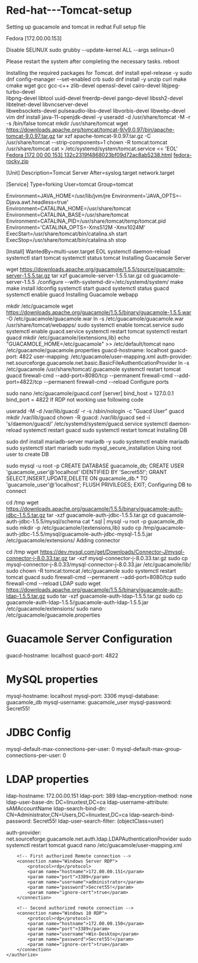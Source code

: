 # Red-hat---Tomcat-setup
Setting up guacamole and tomcat in redhat Full setup file

Fedora [172.00.00.153]

Disable SELINUX
sudo grubby --update-kernel ALL --args selinux=0

Please restart the system after completing the necessary tasks.
reboot

Installing the required packages for Tomcat.
dnf install epel-release -y
sudo dnf config-manager --set-enabled crb
sudo dnf install -y unzip curl make cmake wget gcc gcc-c++ zlib-devel openssl-devel cairo-devel libjpeg-turbo-devel \
libpng-devel libtool uuid-devel freerdp-devel pango-devel libssh2-devel libtelnet-devel libvncserver-devel \
libwebsockets-devel pulseaudio-libs-devel libvorbis-devel libwebp-devel vim
dnf install java-11-openjdk-devel -y
useradd -d /usr/share/tomcat -M -r -s /bin/false tomcat
mkdir /usr/share/tomcat
wget https://downloads.apache.org/tomcat/tomcat-9/v9.0.97/bin/apache-tomcat-9.0.97.tar.gz
tar xzf apache-tomcat-9.0.97.tar.gz -C /usr/share/tomcat --strip-components=1
chown -R tomcat:tomcat /usr/share/tomcat
cat > /etc/systemd/system/tomcat.service << 'EOL'
[Fedora [172 00 00 153] 132c2319f4868023bf09d72ac8ab5238.html](https://github.com/user-attachments/files/22142685/Fedora.172.00.00.153.132c2319f4868023bf09d72ac8ab5238.html)
[fedora-rocky.zip](https://github.com/user-attachments/files/22142678/fedora-rocky.zip)

[Unit]
Description=Tomcat Server
After=syslog.target network.target

[Service]
Type=forking
User=tomcat
Group=tomcat

Environment=JAVA_HOME=/usr/lib/jvm/jre
Environment='JAVA_OPTS=-Djava.awt.headless=true'
Environment=CATALINA_HOME=/usr/share/tomcat
Environment=CATALINA_BASE=/usr/share/tomcat
Environment=CATALINA_PID=/usr/share/tomcat/temp/tomcat.pid
Environment='CATALINA_OPTS=-Xms512M -Xmx1024M'
ExecStart=/usr/share/tomcat/bin/catalina.sh start
ExecStop=/usr/share/tomcat/bin/catalina.sh stop

[Install]
WantedBy=multi-user.target
EOL
systemctl daemon-reload
systemctl start tomcat
systemctl status tomcat
Installing Guacamole Server

wget https://downloads.apache.org/guacamole/1.5.5/source/guacamole-server-1.5.5.tar.gz
tar xzf guacamole-server-1.5.5.tar.gz
cd guacamole-server-1.5.5
./configure --with-systemd-dir=/etc/systemd/system/
make
make install
ldconfig
systemctl start guacd
systemctl status guacd
systemctl enable guacd
Installing Guacamole webapp

mkdir /etc/guacamole
wget https://downloads.apache.org/guacamole/1.5.5/binary/guacamole-1.5.5.war -O /etc/guacamole/guacamole.war
ln -s /etc/guacamole/guacamole.war /usr/share/tomcat/webapps/
sudo systemctl enable tomcat.service
sudo systemctl enable guacd.service
systemctl restart tomcat
systemctl restart guacd
mkdir /etc/guacamole/{extensions,lib}
echo "GUACAMOLE_HOME=/etc/guacamole" >> /etc/default/tomcat
nano /etc/guacamole/guacamole.properties
guacd-hostname: localhost
guacd-port:     4822
user-mapping:   /etc/guacamole/user-mapping.xml
auth-provider:  net.sourceforge.guacamole.net.basic.BasicFileAuthenticationProvider
ln -s /etc/guacamole /usr/share/tomcat/.guacamole
systemctl restart tomcat guacd
firewall-cmd --add-port=8080/tcp --permanent
firewall-cmd --add-port=4822/tcp --permanent
firewall-cmd --reload
Configure ports

sudo nano /etc/guacamole/guacd.conf
[server]
bind_host = 127.0.0.1
bind_port = 4822
If RDP not working use following code

useradd -M -d /var/lib/guacd/ -r -s /sbin/nologin -c "Guacd User" guacd
mkdir /var/lib/guacd
chown -R guacd: /var/lib/guacd
sed -i 's/daemon/guacd/' /etc/systemd/system/guacd.service
systemctl daemon-reload
systemctl restart guacd
sudo systemctl restart tomcat
Installing DB

sudo dnf install mariadb-server mariadb -y
sudo systemctl enable mariadb
sudo systemctl start mariadb
sudo mysql_secure_installation
Using root user to create DB

sudo mysql -u root -p
CREATE DATABASE guacamole_db;
CREATE USER 'guacamole_user'@'localhost' IDENTIFIED BY 'Secret55!';
GRANT SELECT,INSERT,UPDATE,DELETE ON guacamole_db.* TO 'guacamole_user'@'localhost';
FLUSH PRIVILEGES;
EXIT;
Configuring DB to connect

cd /tmp
wget https://downloads.apache.org/guacamole/1.5.5/binary/guacamole-auth-jdbc-1.5.5.tar.gz
tar -xzf guacamole-auth-jdbc-1.5.5.tar.gz
cd guacamole-auth-jdbc-1.5.5/mysql/schema
cat *.sql | mysql -u root -p guacamole_db
sudo mkdir -p /etc/guacamole/{extensions,lib}
sudo cp /tmp/guacamole-auth-jdbc-1.5.5/mysql/guacamole-auth-jdbc-mysql-1.5.5.jar /etc/guacamole/extensions/
Adding connector

cd /tmp
wget https://dev.mysql.com/get/Downloads/Connector-J/mysql-connector-j-8.0.33.tar.gz
tar -xzf mysql-connector-j-8.0.33.tar.gz
sudo cp mysql-connector-j-8.0.33/mysql-connector-j-8.0.33.jar /etc/guacamole/lib/
sudo chown -R tomcat:tomcat /etc/guacamole
sudo systemctl restart tomcat guacd
sudo firewall-cmd --permanent --add-port=8080/tcp
sudo firewall-cmd --reload
LDAP
sudo wget https://downloads.apache.org/guacamole/1.5.5/binary/guacamole-auth-ldap-1.5.5.tar.gz
sudo tar -xzf guacamole-auth-ldap-1.5.5.tar.gz
sudo cp guacamole-auth-ldap-1.5.5/guacamole-auth-ldap-1.5.5.jar /etc/guacamole/extensions/
sudo nano /etc/guacamole/guacamole.properties
# Guacamole Server Configuration
guacd-hostname: localhost
guacd-port: 4822

# MySQL properties
mysql-hostname: localhost
mysql-port: 3306
mysql-database: guacamole_db
mysql-username: guacamole_user
mysql-password: Secret55!

# JDBC Config
mysql-default-max-connections-per-user: 0
mysql-default-max-group-connections-per-user: 0
# LDAP properties
ldap-hostname: 172.00.00.151
ldap-port: 389
ldap-encryption-method: none
ldap-user-base-dn: DC=linuxtest,DC=ca
ldap-username-attribute: sAMAccountName
ldap-search-bind-dn: CN=Administrator,CN=Users,DC=linuxtest,DC=ca
ldap-search-bind-password: Secret55!
ldap-user-search-filter: (objectClass=user)

auth-provider: net.sourceforge.guacamole.net.auth.ldap.LDAPAuthenticationProvider
sudo systemctl restart tomcat guacd
nano /etc/guacamole/user-mapping.xml
<user-mapping>
    <authorize username="username" password="Secret55!">

        <!-- First authorized Remote connection -->
        <connection name="Windows Server RDP">
            <protocol>rdp</protocol>
            <param name="hostname">172.00.00.151</param>
            <param name="port">3389</param>
            <param name="username">administrator</param>
            <param name="password">Secret55!</param>
            <param name="ignore-cert">true</param>
        </connection>

        <!-- Second authorized remote connection -->
        <connection name="Windows 10 RDP">
            <protocol>rdp</protocol>
            <param name="hostname">172.00.00.150</param>
            <param name="port">3389</param>
            <param name="username">Win-Desktop</param>
            <param name="password">Secret55!</param>
            <param name="ignore-cert">true</param>
        </connection>
    </authorize>
</user-mapping>

